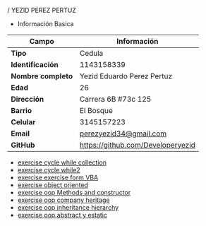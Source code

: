 / YEZID PEREZ PERTUZ
+ Información Basica

| Campo | Información |
|--------|------------|
| **Tipo** | Cedula |
| **Identificación** | 1143158339 |
| **Nombre completo** | Yezid Eduardo Perez Pertuz |
| **Edad** | 26 |
| **Dirección** | Carrera 6B #73c 125 |
| **Barrio** | El Bosque |
| **Celular** | 3145157223 |
| **Email** | perezyezid34@gmail.com |
| **GitHub** | https://github.com/Developeryezid |

- [exercise cycle while collection](/Yezid_Perez/Ciclo_while/while_Recaudo.md)
- [exercise cycle while2](/Yezid_Perez/Ciclo_while/ejercicio_datos.md)
- [exercise exercise form VBA](/Yezid_Perez/Ciclo_while/Formulario_VBA.md)
- [exercise object oriented](/Yezid_Perez/OOP/estructura_objeto.md)
- [exercise oop Methods and constructor](/Yezid_Perez/OOP/metados_y_constructor.md)
- [exercise oop company heritage](/Yezid_Perez/OOP/Herencia_empresa.md)
- [exercise oop inheritance hierarchy](/Yezid_Perez/OOP/Herencia_mamiferos.md)
- [exercise oop abstract y estatic](/Yezid_Perez/OOP/Clase_abstracta_y_estatico.md)